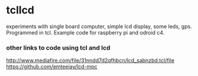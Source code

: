# tcllcd

experiments with single board computer, simple lcd display, some leds, gps. Programmed in tcl. Example code for raspberry pi and odroid c4.

### other links to code using tcl and lcd

http://www.mediafire.com/file/31nndd7d2qfhbcn/lcd_sabnzbd.tcl/file  
https://github.com/emteejay/lcd-mpc  



